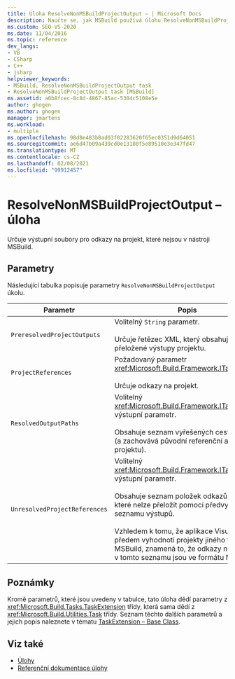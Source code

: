 ```yaml
---
title: Úloha ResolveNonMSBuildProjectOutput – | Microsoft Docs
description: Naučte se, jak MSBuild používá úlohu ResolveNonMSBuildProjectOutput – k určení výstupních souborů pro odkazy na projekt, které nejsou určené pro MSBuild.
ms.custom: SEO-VS-2020
ms.date: 11/04/2016
ms.topic: reference
dev_langs:
- VB
- CSharp
- C++
- jsharp
helpviewer_keywords:
- MSBuild, ResolveNonMSBuildProjectOutput task
- ResolveNonMSBuildProjectOutput task [MSBuild]
ms.assetid: a0b8fcec-8c8d-4867-85ac-5304c5108e5e
author: ghogen
ms.author: ghogen
manager: jmartens
ms.workload:
- multiple
ms.openlocfilehash: 98d8e483b8ad03f02283620f65ec0351d9d64051
ms.sourcegitcommit: ae6d47b09a439cd0e13180f5e89510e3e347fd47
ms.translationtype: MT
ms.contentlocale: cs-CZ
ms.lasthandoff: 02/08/2021
ms.locfileid: "99912457"
---
```

# <a name="resolvenonmsbuildprojectoutput-task"></a>ResolveNonMSBuildProjectOutput – úloha

Určuje výstupní soubory pro odkazy na projekt, které nejsou v nástroji MSBuild.

## <a name="parameters"></a>Parametry

 Následující tabulka popisuje parametry `ResolveNonMSBuildProjectOutput` úkolu.

|Parametr|Popis|
|---------------|-----------------|
|`PreresolvedProjectOutputs`|Volitelný `String` parametr.<br /><br /> Určuje řetězec XML, který obsahuje přeložené výstupy projektu.|
|`ProjectReferences`|Požadovaný parametr <xref:Microsoft.Build.Framework.ITaskItem>`[]`.<br /><br /> Určuje odkazy na projekt.|
|`ResolvedOutputPaths`|Volitelný <xref:Microsoft.Build.Framework.ITaskItem> `[]` výstupní parametr.<br /><br /> Obsahuje seznam vyřešených cest odkazů (a zachovává původní referenční atributy projektu).|
|`UnresolvedProjectReferences`|Volitelný <xref:Microsoft.Build.Framework.ITaskItem> `[]` výstupní parametr.<br /><br /> Obsahuje seznam položek odkazů projektu, které nelze přeložit pomocí předvyřešeného seznamu výstupů.<br /><br /> Vzhledem k tomu, že aplikace Visual Studio předem vyhodnotí projekty jiného typu než MSBuild, znamená to, že odkazy na projekt v tomto seznamu jsou ve formátu MSBuild.|

## <a name="remarks"></a>Poznámky

 Kromě parametrů, které jsou uvedeny v tabulce, tato úloha dědí parametry z <xref:Microsoft.Build.Tasks.TaskExtension> třídy, která sama dědí z <xref:Microsoft.Build.Utilities.Task> třídy. Seznam těchto dalších parametrů a jejich popis naleznete v tématu [TaskExtension – Base Class](../msbuild/taskextension-base-class.md).

## <a name="see-also"></a>Viz také

- [Úlohy](../msbuild/msbuild-tasks.md)
- [Referenční dokumentace úlohy](../msbuild/msbuild-task-reference.md)